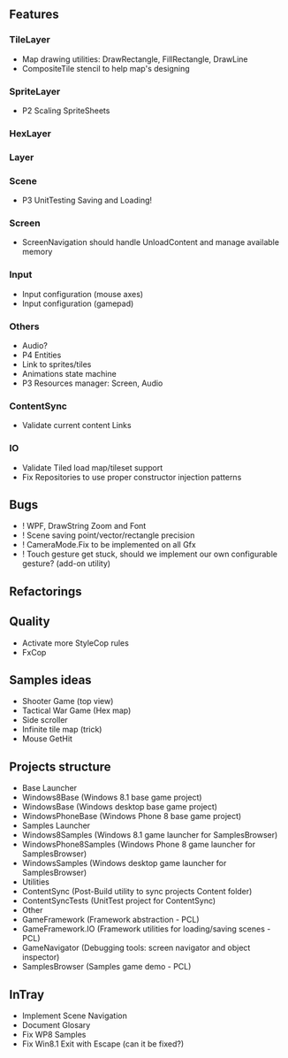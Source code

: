 ## Features
### TileLayer
 - Map drawing utilities: DrawRectangle, FillRectangle, DrawLine
 - CompositeTile stencil to help map's designing
### SpriteLayer
 - P2 Scaling SpriteSheets
### HexLayer
### Layer
### Scene
 - P3 UnitTesting Saving and Loading!
### Screen
 - ScreenNavigation should handle UnloadContent and manage available memory
### Input
 - Input configuration (mouse axes)
 - Input configuration (gamepad)
### Others
 - Audio?
 - P4 Entities
  - Link to sprites/tiles
  - Animations state machine
 - P3 Resources manager: Screen, Audio
### ContentSync
 - Validate current content Links
### IO
 - Validate Tiled load map/tileset support
 - Fix Repositories to use proper constructor injection patterns

## Bugs
- ! WPF, DrawString Zoom and Font
- ! Scene saving point/vector/rectangle precision
- ! CameraMode.Fix to be implemented on all Gfx 
- ! Touch gesture get stuck, should we implement our own configurable gesture? (add-on utility)

## Refactorings

## Quality
- Activate more StyleCop rules
- FxCop

## Samples ideas
- Shooter Game (top view)
- Tactical War Game (Hex map)
- Side scroller
- Infinite tile map (trick)
- Mouse GetHit

## Projects structure
- Base Launcher
 - Windows8Base (Windows 8.1 base game project)
 - WindowsBase (Windows desktop base game project)
 - WindowsPhoneBase (Windows Phone 8 base game project)
- Samples Launcher
 - Windows8Samples (Windows 8.1 game launcher for SamplesBrowser)
 - WindowsPhone8Samples (Windows Phone 8 game launcher for SamplesBrowser)
 - WindowsSamples (Windows desktop game launcher for SamplesBrowser)
- Utilities
 - ContentSync (Post-Build utility to sync projects Content folder)
 - ContentSyncTests (UnitTest project for ContentSync)
- Other
 - GameFramework (Framework abstraction - PCL)
 - GameFramework.IO (Framework utilities for loading/saving scenes - PCL)
 - GameNavigator (Debugging tools: screen navigator and object inspector)
 - SamplesBrowser (Samples game demo - PCL)

## InTray
- Implement Scene Navigation
- Document Glosary
- Fix WP8 Samples
- Fix Win8.1 Exit with Escape (can it be fixed?)